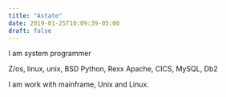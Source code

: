 ```yaml
---
title: "Astate"
date: 2019-01-25T10:09:39-05:00
draft: false
---
```


I am system programmer 

Z/os, linux, unix, BSD
Python, Rexx
Apache, CICS, MySQL, Db2

I am work with mainframe, Unix and Linux.